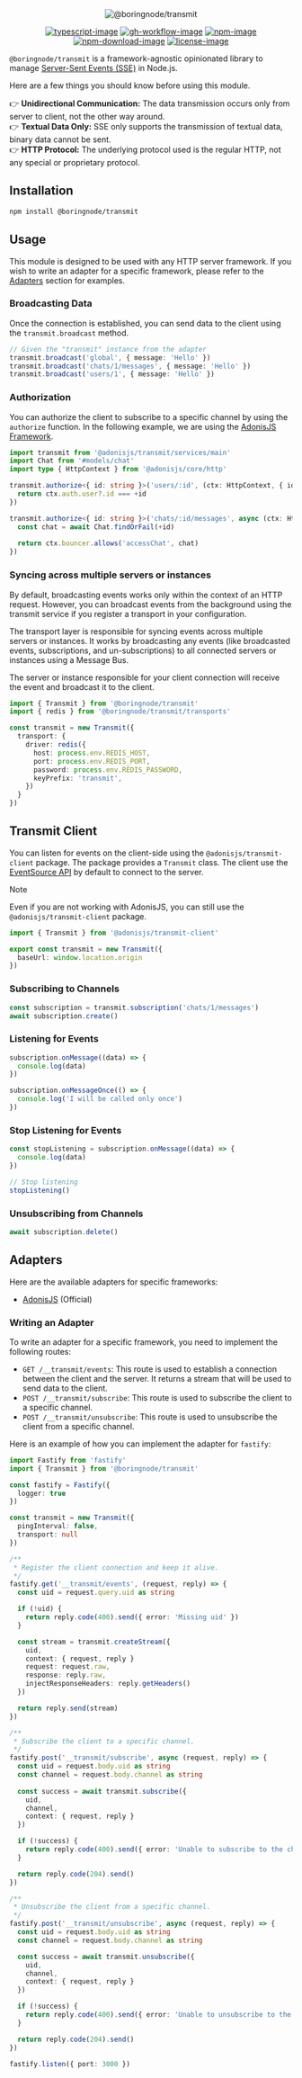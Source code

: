 <div align="center">
  <img src="https://github.com/user-attachments/assets/725d431b-760c-4f42-9b79-d522e963a0d7" alt="@boringnode/transmit">
</div>

<div align="center">

[![typescript-image]][typescript-url]
[![gh-workflow-image]][gh-workflow-url]
[![npm-image]][npm-url]
[![npm-download-image]][npm-download-url]
[![license-image]][license-url]

</div>

`@boringnode/transmit` is a framework-agnostic opinionated library to manage [Server-Sent Events (SSE)](https://developer.mozilla.org/en-US/docs/Web/API/Server-sent_events) in Node.js.

Here are a few things you should know before using this module.

<p>
👉 <strong>Unidirectional Communication:</strong> The data transmission occurs only from server to client, not the other way around.<br />
👉 <strong>Textual Data Only:</strong> SSE only supports the transmission of textual data, binary data cannot be sent.<br />
👉 <strong>HTTP Protocol:</strong> The underlying protocol used is the regular HTTP, not any special or proprietary protocol.<br />
</p>

## Installation

```sh
npm install @boringnode/transmit
```

## Usage

This module is designed to be used with any HTTP server framework. If you wish to write an adapter for a specific framework, please refer to the [Adapters](#adapters) section for examples.

### Broadcasting Data

Once the connection is established, you can send data to the client using the `transmit.broadcast` method.

```ts
// Given the "transmit" instance from the adapter
transmit.broadcast('global', { message: 'Hello' })
transmit.broadcast('chats/1/messages', { message: 'Hello' })
transmit.broadcast('users/1', { message: 'Hello' })
```

### Authorization

You can authorize the client to subscribe to a specific channel by using the `authorize` function. In the following example, we are using the [AdonisJS Framework](https://adonisjs.com/).

```ts
import transmit from '@adonisjs/transmit/services/main'
import Chat from '#models/chat'
import type { HttpContext } from '@adonisjs/core/http'

transmit.authorize<{ id: string }>('users/:id', (ctx: HttpContext, { id }) => {
  return ctx.auth.user?.id === +id
})

transmit.authorize<{ id: string }>('chats/:id/messages', async (ctx: HttpContext, { id }) => {
  const chat = await Chat.findOrFail(+id)
  
  return ctx.bouncer.allows('accessChat', chat)
})
```

### Syncing across multiple servers or instances

By default, broadcasting events works only within the context of an HTTP request. However, you can broadcast events from the background using the transmit service if you register a transport in your configuration.

The transport layer is responsible for syncing events across multiple servers or instances. It works by broadcasting any events (like broadcasted events, subscriptions, and un-subscriptions) to all connected servers or instances using a Message Bus.

The server or instance responsible for your client connection will receive the event and broadcast it to the client.

```ts
import { Transmit } from '@boringnode/transmit'
import { redis } from '@boringnode/transmit/transports'

const transmit = new Transmit({
  transport: {
    driver: redis({
      host: process.env.REDIS_HOST,
      port: process.env.REDIS_PORT,
      password: process.env.REDIS_PASSWORD,
      keyPrefix: 'transmit',
    })
  }
})
```

## Transmit Client

You can listen for events on the client-side using the `@adonisjs/transmit-client` package. The package provides a `Transmit` class. The client use the [EventSource API](https://developer.mozilla.org/en-US/docs/Web/API/EventSource) by default to connect to the server.

> [!NOTE]
> Even if you are not working with AdonisJS, you can still use the `@adonisjs/transmit-client` package.

```ts
import { Transmit } from '@adonisjs/transmit-client'

export const transmit = new Transmit({
  baseUrl: window.location.origin
})
```

### Subscribing to Channels

```ts
const subscription = transmit.subscription('chats/1/messages')
await subscription.create()
```

### Listening for Events

```ts
subscription.onMessage((data) => {
  console.log(data)
})

subscription.onMessageOnce(() => {
  console.log('I will be called only once')
})
```

### Stop Listening for Events

```ts
const stopListening = subscription.onMessage((data) => {
  console.log(data)
})

// Stop listening
stopListening()
```

### Unsubscribing from Channels

```ts
await subscription.delete()
```

## Adapters

Here are the available adapters for specific frameworks:

- [AdonisJS](https://github.com/adonisjs/transmit) (Official)

### Writing an Adapter

To write an adapter for a specific framework, you need to implement the following routes:

- `GET /__transmit/events`: This route is used to establish a connection between the client and the server. It returns a stream that will be used to send data to the client.
- `POST /__transmit/subscribe`: This route is used to subscribe the client to a specific channel.
- `POST /__transmit/unsubscribe`: This route is used to unsubscribe the client from a specific channel.

Here is an example of how you can implement the adapter for `fastify`:

```ts
import Fastify from 'fastify'
import { Transmit } from '@boringnode/transmit'

const fastify = Fastify({
  logger: true
})

const transmit = new Transmit({
  pingInterval: false,
  transport: null
})

/**
 * Register the client connection and keep it alive.
 */
fastify.get('__transmit/events', (request, reply) => {
  const uid = request.query.uid as string

  if (!uid) {
    return reply.code(400).send({ error: 'Missing uid' })
  }

  const stream = transmit.createStream({
    uid,
    context: { request, reply }
    request: request.raw, 
    response: reply.raw, 
    injectResponseHeaders: reply.getHeaders()
  })

  return reply.send(stream)
})

/**
 * Subscribe the client to a specific channel.
 */
fastify.post('__transmit/subscribe', async (request, reply) => {
  const uid = request.body.uid as string
  const channel = request.body.channel as string
  
  const success = await transmit.subscribe({
    uid, 
    channel, 
    context: { request, reply }
  })

  if (!success) {
    return reply.code(400).send({ error: 'Unable to subscribe to the channel' })
  }

  return reply.code(204).send()
})

/**
 * Unsubscribe the client from a specific channel.
 */
fastify.post('__transmit/unsubscribe', async (request, reply) => {
  const uid = request.body.uid as string
  const channel = request.body.channel as string

  const success = await transmit.unsubscribe({
    uid, 
    channel, 
    context: { request, reply }
  })

  if (!success) {
    return reply.code(400).send({ error: 'Unable to unsubscribe to the channel' })
  }

  return reply.code(204).send()
})

fastify.listen({ port: 3000 })
```

[gh-workflow-image]: https://img.shields.io/github/actions/workflow/status/boringnode/transmit/checks.yml?branch=main&style=for-the-badge
[gh-workflow-url]: https://github.com/boringnode/transmit/actions/workflows/checks.yml
[npm-image]: https://img.shields.io/npm/v/@boringnode/transmit.svg?style=for-the-badge&logo=npm
[npm-url]: https://www.npmjs.com/package/@boringnode/transmit
[npm-download-image]: https://img.shields.io/npm/dm/@boringnode/transmit?style=for-the-badge
[npm-download-url]: https://www.npmjs.com/package/@boringnode/transmit
[typescript-image]: https://img.shields.io/badge/Typescript-294E80.svg?style=for-the-badge&logo=typescript
[typescript-url]: https://www.typescriptlang.org
[license-image]: https://img.shields.io/npm/l/@boringnode/transmit?color=blueviolet&style=for-the-badge
[license-url]: LICENSE.md
